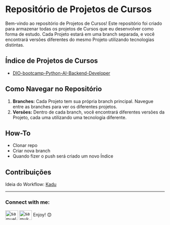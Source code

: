 # Repositório de Projetos de Cursos

Bem-vindo ao repositório de Projetos de Cursos! Este repositório foi criado para armazenar todas os projetos de Cursos que eu desenvolver como forma de estudo. Cada Projeto estará em uma branch separada, e você encontrará versões diferentes do mesmo Projeto utilizando tecnologias distintas.

## Índice de Projetos de Cursos

- [DIO-bootcamp-Python-AI-Backend-Developer](https://github.com/samuk10/coursesProjects/tree/DIO-bootcamp-Python-AI-Backend-Developer)

## Como Navegar no Repositório

1. **Branches:** Cada Projeto tem sua própria branch principal. Navegue entre as branches para ver os diferentes projetos.
2. **Versões:** Dentro de cada branch, você encontrará diferentes versões da Projeto, cada uma utilizando uma tecnologia diferente.
## How-To

- Clonar repo
- Criar nova branch
- Quando fizer o push será criado um novo Índice
## Contribuições

Ideia do Workflow: [Kadu](https://www.tabnews.com.br/Kadu/automatizacao-inteligente-no-github-mantendo-seu-readme-sempre-atualizado)

---

<h3 align="left">Connect with me:</h3>
<p align="left">
<a href=https://linkedin.com/in/samuel-sampaio-espindola target=blank><img align=center src=https://raw.githubusercontent.com/rahuldkjain/github-profile-readme-generator/master/src/images/icons/Social/linked-in-alt.svg alt=samuel-sampaio-espindola height=30 width=40 /></a>
<a href=https://www.youtube.com/c/samukarb target=blank><img align=center src=https://raw.githubusercontent.com/rahuldkjain/github-profile-readme-generator/master/src/images/icons/Social/youtube.svg alt=samukarb height=30 width=40 /></a>
Enjoy! 😊
</p>
